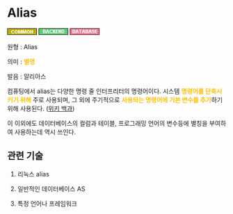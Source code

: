 # Alias
![Common](../2TAT1C/Label_Common.png)
![Backend](../2TAT1C/Label_Backend.png)
![Database](../2TAT1C/Label_Database.png)

원형 : Alias

의미  : <span style="color:#FFBF00; font-weight:bold;">별명</span>

발음 : 알리아스

컴퓨팅에서 alias는 다양한 명령 줄 인터프리터의 명령어이다. 시스템  <span style="color:#FFBF00; font-weight:bold;">명령어를 단축시키기 위해</span> 주로 사용되며, 그 외에 주기적으로 <span style="color:#FFBF00; font-weight:bold;">사용되는 명령어에 기본 변수를 추가</span>하기 위해 사용된다.
([위키 백과](https://ko.wikipedia.org/wiki/Alias_(%EB%AA%85%EB%A0%B9%EC%96%B4)))

이 이외에도 데이터베이스의 컬럼과 테이블, 프로그래밍 언어의 변수등에 별칭을 부여하여 사용하는데 역시 쓰인다.

## 관련 기술
1. 리눅스 alias

2. 일반적인 데이터베이스 AS

3. 특정 언어나 프레임워크 